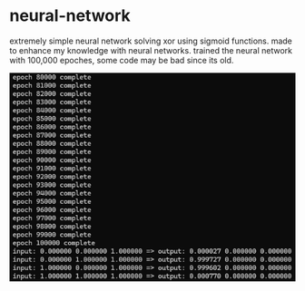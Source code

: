 # neural-network
extremely simple neural network solving xor using sigmoid functions. made to enhance my knowledge with neural networks. trained the neural network with 100,000 epoches, some code may be bad since its old.

![imissher](https://github.com/selenagomez25/cloud/blob/main/file/images/1CE11682-C8B8-417C-AAED-33FA65F7EF4D.png?raw=true)
